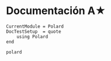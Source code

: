 # Documentación A★

```@meta
CurrentModule = Polard
DocTestSetup  = quote
    using Polard
end
```

```@docs
polard
```
